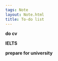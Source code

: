 ```yaml
---
tags: Note
layout: Note.html
title: To-do list
---
```


**do cv**

**IELTS**

**prepare for university**
